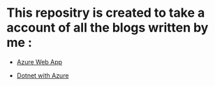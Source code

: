# This repositry is created to take a account of all the blogs written by me :

* [Azure Web App](https://www.c-sharpcorner.com/blogs/creating-an-azure-web-app-and-enabling-security-authentication2)

* [Dotnet with Azure](https://www.c-sharpcorner.com/blogs/connecting-microsoft-azure-database-with-net-application2)
